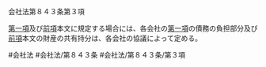 会社法第８４３条第３項

[第一項](会社法＿＿＿＿第８４３条第１項)及び[前項](会社法＿＿＿＿第８４３条第２項)本文に規定する場合には、各会社の[第一項](会社法＿＿＿＿第８４３条第１項)の債務の負担部分及び[前項](会社法＿＿＿＿第８４３条第２項)本文の財産の共有持分は、各会社の協議によって定める。

#会社法
#会社法/第８４３条
#会社法/第８４３条/第３項

